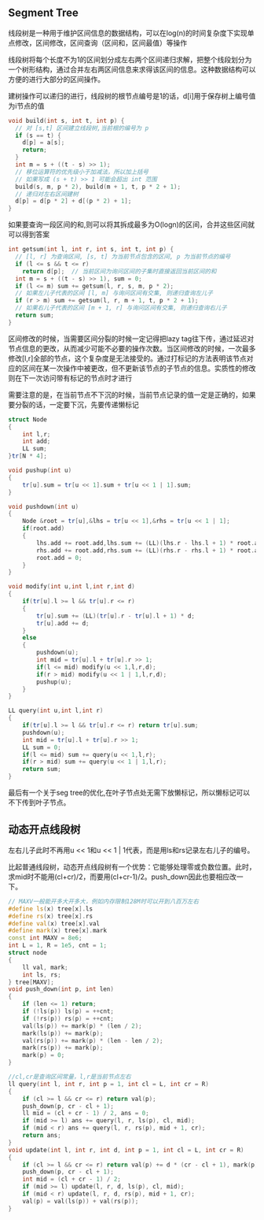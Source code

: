 ## Segment Tree

线段树是一种用于维护区间信息的数据结构，可以在log(n)的时间复杂度下实现单点修改，区间修改，区间查询（区间和，区间最值）等操作

线段树将每个长度不为1的区间划分成左右两个区间递归求解，把整个线段划分为一个树形结构，通过合并左右两区间信息来求得该区间的信息。这种数据结构可以方便的进行大部分的区间操作。


建树操作可以递归的进行，线段树的根节点编号是1的话，d[i]用于保存树上编号值为i节点的值

```cpp
void build(int s, int t, int p) {
  // 对 [s,t] 区间建立线段树,当前根的编号为 p
  if (s == t) {
    d[p] = a[s];
    return;
  }
  int m = s + ((t - s) >> 1);
  // 移位运算符的优先级小于加减法，所以加上括号
  // 如果写成 (s + t) >> 1 可能会超出 int 范围
  build(s, m, p * 2), build(m + 1, t, p * 2 + 1);
  // 递归对左右区间建树
  d[p] = d[p * 2] + d[(p * 2) + 1];
}
```

如果要查询一段区间的和,则可以将其拆成最多为O(logn)的区间，合并这些区间就可以得到答案
```cpp
int getsum(int l, int r, int s, int t, int p) {
  // [l, r] 为查询区间, [s, t] 为当前节点包含的区间, p 为当前节点的编号
  if (l <= s && t <= r)
    return d[p];  // 当前区间为询问区间的子集时直接返回当前区间的和
  int m = s + ((t - s) >> 1), sum = 0;
  if (l <= m) sum += getsum(l, r, s, m, p * 2);
  // 如果左儿子代表的区间 [l, m] 与询问区间有交集, 则递归查询左儿子
  if (r > m) sum += getsum(l, r, m + 1, t, p * 2 + 1);
  // 如果右儿子代表的区间 [m + 1, r] 与询问区间有交集, 则递归查询右儿子
  return sum;
}
```

区间修改的时候，当需要区间分裂的时候一定记得把lazy tag往下传，通过延迟对节点信息的更改，从而减少可能不必要的操作次数。当区间修改的时候，一次最多修改[l,r]全部的节点，这个复杂度是无法接受的。通过打标记的方法表明该节点对应的区间在某一次操作中被更改，但不更新该节点的子节点的信息。实质性的修改则在下一次访问带有标记的节点时才进行

需要注意的是，在当前节点不下沉的时候，当前节点记录的值一定是正确的，如果要分裂的话，一定要下沉，先要传递懒标记

```cpp
struct Node
{
    int l,r;
    int add;
    LL sum;
}tr[N * 4];

void pushup(int u) 
{
    tr[u].sum = tr[u << 1].sum + tr[u << 1 | 1].sum;
}

void pushdown(int u)
{
    Node &root = tr[u],&lhs = tr[u << 1],&rhs = tr[u << 1 | 1];
    if(root.add)
    {
        lhs.add += root.add,lhs.sum += (LL)(lhs.r - lhs.l + 1) * root.add;
        rhs.add += root.add,rhs.sum += (LL)(rhs.r - rhs.l + 1) * root.add;
        root.add = 0;
    }
}

void modify(int u,int l,int r,int d)
{
    if(tr[u].l >= l && tr[u].r <= r)
    {
        tr[u].sum += (LL)(tr[u].r - tr[u].l + 1) * d;
        tr[u].add += d;
    }
    else
    {
        pushdown(u);
        int mid = tr[u].l + tr[u].r >> 1;
        if(l <= mid) modify(u << 1,l,r,d);
        if(r > mid) modify(u << 1 | 1,l,r,d);
        pushup(u);
    }
}

LL query(int u,int l,int r)
{
    if(tr[u].l >= l && tr[u].r <= r) return tr[u].sum;
    pushdown(u);
    int mid = tr[u].l + tr[u].r >> 1;
    LL sum = 0;
    if(l <= mid) sum += query(u << 1,l,r);
    if(r > mid) sum += query(u << 1 | 1,l,r);
    return sum;
}
```


最后有一个关于seg tree的优化,在叶子节点处无需下放懒标记，所以懒标记可以不下传到叶子节点。

## 动态开点线段树

左右儿子此时不再用u << 1和u << 1 | 1代表，而是用ls和rs记录左右儿子的编号。

比起普通线段树，动态开点线段树有一个优势：它能够处理零或负数位置。此时，求mid时不能用(cl+cr)/2，而要用(cl+cr-1)/2。push_down因此也要相应改一下。

```cpp
// MAXV一般能开多大开多大，例如内存限制128M时可以开到八百万左右
#define ls(x) tree[x].ls
#define rs(x) tree[x].rs
#define val(x) tree[x].val
#define mark(x) tree[x].mark
const int MAXV = 8e6;
int L = 1, R = 1e5, cnt = 1;
struct node
{
    ll val, mark;
    int ls, rs;
} tree[MAXV];
void push_down(int p, int len)
{
    if (len <= 1) return;
    if (!ls(p)) ls(p) = ++cnt;
    if (!rs(p)) rs(p) = ++cnt;
    val(ls(p)) += mark(p) * (len / 2);
    mark(ls(p)) += mark(p);
    val(rs(p)) += mark(p) * (len - len / 2);
    mark(rs(p)) += mark(p);
    mark(p) = 0;
}

//cl,cr是查询区间常量，l,r是当前节点左右
ll query(int l, int r, int p = 1, int cl = L, int cr = R) 
{
    if (cl >= l && cr <= r) return val(p);
    push_down(p, cr - cl + 1);
    ll mid = (cl + cr - 1) / 2, ans = 0;
    if (mid >= l) ans += query(l, r, ls(p), cl, mid);
    if (mid < r) ans += query(l, r, rs(p), mid + 1, cr);
    return ans;
}
void update(int l, int r, int d, int p = 1, int cl = L, int cr = R)
{
    if (cl >= l && cr <= r) return val(p) += d * (cr - cl + 1), mark(p) += d, void();
    push_down(p, cr - cl + 1);
    int mid = (cl + cr - 1) / 2;
    if (mid >= l) update(l, r, d, ls(p), cl, mid);
    if (mid < r) update(l, r, d, rs(p), mid + 1, cr);
    val(p) = val(ls(p)) + val(rs(p));
}
```
